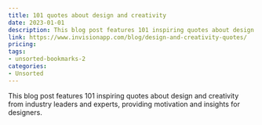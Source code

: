 ```yaml
---
title: 101 quotes about design and creativity
date: 2023-01-01
description: This blog post features 101 inspiring quotes about design and creativity from industry leaders and experts, providing motivation and insights for designers.
link: https://www.invisionapp.com/blog/design-and-creativity-quotes/
pricing: 
tags: 
- unsorted-bookmarks-2 
categories: 
- Unsorted 
---
```


This blog post features 101 inspiring quotes about design and creativity from industry leaders and experts, providing motivation and insights for designers.